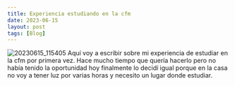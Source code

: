 ```yaml
---
title: Experiencia estudiando en la cfm
date: 2023-06-15 
layout: post
tags: [Blog]
---
```

![20230615_115405](https://github.com/gadivalr/gadivalr.github.io/assets/126745302/cb21b2a9-36d6-4f06-9944-0b7caf23f03e)
Aquí voy a escribir sobre mi experiencia de estudiar en la cfm por primera vez. Hace mucho tiempo que quería hacerlo pero no había tenido la oportunidad hoy finalmente lo decidí igual porque en la casa no voy a tener luz por varias horas y necesito un lugar donde estudiar.
